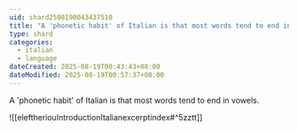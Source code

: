 ```yaml
---
uid: shard2508190043437510
title: "A 'phonetic habit' of Italian is that most words tend to end in vowels."
type: shard
categories:
  - italian
  - language
dateCreated: 2025-08-19T00:43:43+08:00
dateModified: 2025-08-19T00:57:37+08:00
---
```

A 'phonetic habit' of Italian is that most words tend to end in vowels.

![[eleftheriouIntroductionItalianexcerptindex#^5zztt]]